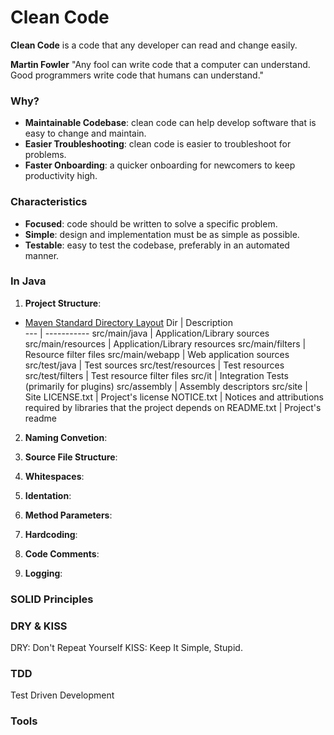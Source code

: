# Clean Code
**Clean Code** is a code that any developer can read and change easily.

**Martin Fowler** "Any fool can write code that a computer can understand. Good programmers write code that humans can understand."

### Why?
* **Maintainable Codebase**: clean code can help develop software that is easy to change and maintain.
* **Easier Troubleshooting**: clean code is easier to troubleshoot for problems.
* **Faster Onboarding**: a quicker onboarding for newcomers to keep productivity high.

### Characteristics
* **Focused**: code should be written to solve a specific problem.
* **Simple**: design and implementation must be as simple as possible.
* **Testable**: easy to test the codebase, preferably in an automated manner.

### In Java

1. **Project Structure**:
  * [Maven Standard Directory Layout](https://maven.apache.org/guides/introduction/introduction-to-the-standard-directory-layout.html)
    Dir | Description    
    --- | -----------
    src/main/java | Application/Library sources
    src/main/resources | Application/Library resources
    src/main/filters | Resource filter files
    src/main/webapp | Web application sources
    src/test/java | Test sources
    src/test/resources | Test resources
    src/test/filters | Test resource filter files
    src/it | Integration Tests (primarily for plugins)
    src/assembly | Assembly descriptors
    src/site | Site
    LICENSE.txt | Project's license
    NOTICE.txt | Notices and attributions required by libraries that the project depends on
    README.txt | Project's readme

2. **Naming Convetion**:

3. **Source File Structure**:

4. **Whitespaces**:

5. **Identation**:

6. **Method Parameters**:

7. **Hardcoding**:

8. **Code Comments**:

9. **Logging**:

### SOLID Principles

### DRY & KISS
DRY: Don't Repeat Yourself
KISS: Keep It Simple, Stupid.

### TDD
Test Driven Development

### Tools

